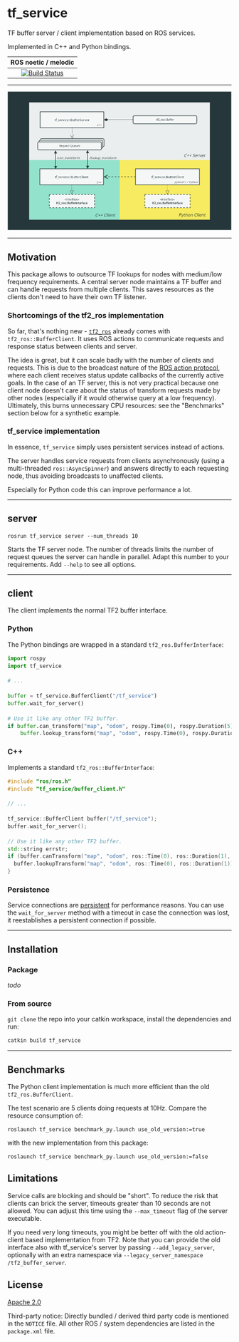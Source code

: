 # tf_service

TF buffer server / client implementation based on ROS services.

Implemented in C++ and Python bindings.

| ROS noetic / melodic |
| :---: |
| [![Build Status](https://github.com/magazino/tf_service/actions/workflows/main.yml/badge.svg)](https://github.com/magazino/tf_service/actions) |

---

![diagram](diagram.png)

---

## Motivation

This package allows to outsource TF lookups for nodes with medium/low frequency requirements.
A central server node maintains a TF buffer and can handle requests from multiple clients.
This saves resources as the clients don't need to have their own TF listener.

### Shortcomings of the tf2_ros implementation

So far, that's nothing new - [`tf2_ros`](https://github.com/ros/geometry2) already comes with `tf2_ros::BufferClient`.
It uses ROS actions to communicate requests and response status between clients and server.

The idea is great, but it can scale badly with the number of clients and requests.
This is due to the broadcast nature of the [ROS action protocol](http://wiki.ros.org/actionlib/DetailedDescription#Action_Interface_.26_Transport_Layer), where each client receives status update callbacks of the currently active goals.
In the case of an TF server, this is not very practical because one client node doesn't care about the status of transform requests made by other nodes (especially if it would otherwise query at a low frequency).
Ultimately, this burns unnecessary CPU resources: see the "Benchmarks" section below for a synthetic example.

### tf_service implementation

In essence, `tf_service` simply uses persistent services instead of actions.

The server handles service requests from clients asynchronously (using a multi-threaded `ros::AsyncSpinner`) and answers directly to each requesting node, thus avoiding broadcasts to unaffected clients.

Especially for Python code this can improve performance a lot.

---
## server

```
rosrun tf_service server --num_threads 10
```

Starts the TF server node. The number of threads limits the number of request queues the server can handle in parallel.
Adapt this number to your requirements. Add `--help` to see all options.

---
## client

The client implements the normal TF2 buffer interface.

### Python

The Python bindings are wrapped in a standard `tf2_ros.BufferInterface`:

```python
import rospy                                                         
import tf_service

# ...

buffer = tf_service.BufferClient("/tf_service")
buffer.wait_for_server()

# Use it like any other TF2 buffer.
if buffer.can_transform("map", "odom", rospy.Time(0), rospy.Duration(5)):
    buffer.lookup_transform("map", "odom", rospy.Time(0), rospy.Duration(1))
```

### C++

Implements a standard `tf2_ros::BufferInterface`:

```cpp
#include "ros/ros.h"
#include "tf_service/buffer_client.h"

// ...

tf_service::BufferClient buffer("/tf_service");
buffer.wait_for_server();

// Use it like any other TF2 buffer.
std::string errstr;
if (buffer.canTransform("map", "odom", ros::Time(0), ros::Duration(1), &errstr)) {
  buffer.lookupTransform("map", "odom", ros::Time(0), ros::Duration(1));
}
```

### Persistence

Service connections are [persistent](http://wiki.ros.org/roscpp/Overview/Services#Persistent_Connections) for performance reasons.
You can use the `wait_for_server` method with a timeout in case the connection was lost, it reestablishes a persistent connection if possible.

---
## Installation

### Package

*todo*

### From source

`git clone` the repo into your catkin workspace, install the dependencies and run:

```bash
catkin build tf_service
```

---
## Benchmarks

The Python client implementation is much more efficient than the old `tf2_ros.BufferClient`.

The test scenario are 5 clients doing requests at 10Hz. Compare the resource consumption of:
```
roslaunch tf_service benchmark_py.launch use_old_version:=true
```
with the new implementation from this package:
```
roslaunch tf_service benchmark_py.launch use_old_version:=false
```

## Limitations

Service calls are blocking and should be "short".
To reduce the risk that clients can brick the server, timeouts greater than 10 seconds are not allowed.
You can adjust this time using the `--max_timeout` flag of the server executable.

If you need very long timeouts, you might be better off with the old action-client based implementation from TF2.
Note that you can provide the old interface also with tf_service's server by passing `--add_legacy_server`,
optionally with an extra namespace via `--legacy_server_namespace /tf2_buffer_server`.

## License

[Apache 2.0](https://www.apache.org/licenses/LICENSE-2.0)

Third-party notice:
Directly bundled / derived third party code is mentioned in the `NOTICE` file.
All other ROS / system dependencies are listed in the `package.xml` file.
